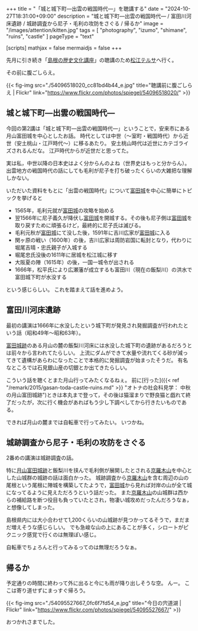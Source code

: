 +++
title = "「城と城下町—出雲の戦国時代—」を聴講する"
date =  "2024-10-27T18:31:00+09:00"
description = "城と城下町—出雲の戦国時代— / 富田川河床遺跡 / 城跡調査から尼子・毛利の攻防をさぐる / 帰るか"
image = "/images/attention/kitten.jpg"
tags = [ "photography", "izumo", "shimane", "ruins", "castle" ]
pageType = "text"

[scripts]
  mathjax = false
  mermaidjs = false
+++

先月に引き続き「[島根の歴史文化講座]」の聴講のため[松江テルサ]へ行く。

その前に腹ごしらえ。

{{< fig-img src="./54096518020_cc81bd4b44_e.jpg" title="聴講前に腹ごしらえ | Flickr" link="https://www.flickr.com/photos/spiegel/54096518020/" >}}

## 城と城下町—出雲の戦国時代—

今回の第2講は「城と城下町—出雲の戦国時代—」ということで，安来市にある月山富田城を中心としたお話。
時代としては中世（〜室町・戦国時代）から近世（安土桃山・江戸時代〜）に移るあたり。
安土桃山時代は近世にカテゴライズされるんだな。
江戸時代からが近世だと思ってた。

実は私，中世以降の日本史はよく分からんのよね（世界史はもっと分からん）。
出雲地方の戦国時代の話にしても毛利が尼子を打ち破ったくらいの大雑把な理解しかない。

いただいた資料をもとに「出雲の戦国時代」について[富田城][月山富田城跡]を中心に簡単にトピックを挙げると

- 1565年，毛利元就が[富田城][月山富田城跡]の攻略を始める
- 翌1566年に尼子義久が降伏し[富田城][月山富田城跡]を開城する。その後も尼子側は[富田城][月山富田城跡]を取り戻すために頑張るけど，最終的に尼子氏は滅びる。
- 毛利元秋が[富田城][月山富田城跡]にて没した後，1591年に吉川広家が[富田城][月山富田城跡]に入る
- 関ヶ原の戦い（1600年）の後，吉川広家は周防岩国に転封となり，代わりに堀尾吉晴・忠氏親子が入城する
- 堀尾忠氏没後の1611年に居城を松江城に移す
- 大阪夏の陣（1615年）の後，一国一城令が出される
- 1666年，松平氏により広瀬藩が成立するも富田川（現在の飯梨川）の洪水で富田城下町が水没する

という感じらしい。
これを踏まえて話を進めよう。

## 富田川河床遺跡

最初の講演は1666年に水没したという城下町が発見され発掘調査が行われたという話（昭和49年〜昭和63年）。

[富田城跡][月山富田城跡]のある月山の麓の飯梨川河床には水没した城下町の遺跡があるだろうとは前々から言われてたらしい。
上流にダムができて水量や流れてくる砂が減ってきて遺構があらわになったことで本格的に発掘調査が始まったそうだ。
有名なところでは石見銀山産の切銀とか出てきたらしい。

こういう話を聴くとまた月山行ってみたくなるねぇ。
前に[行った]({{< ref "/remark/2015/gasan-toda-castle-ruins.md" >}} "オトナの社会科見学： 中秋の月山富田城跡")ときは本丸まで登って，その後は猫溜まりで野良猫と戯れて終了だったが，次に行く機会があればもう少し下調べしてから行きたいものである。

できれば月山の麓までは自転車で行ってみたい。
いつかね。

## 城跡調査から尼子・毛利の攻防をさぐる

2番めの講演は城跡調査の話。

特に[月山富田城跡]と飯梨川を挟んで毛利側が展開したとされる[京羅木山][京羅木山山頂]を中心とした山城群の城跡の話は面白かった。
城跡調査から[京羅木山][京羅木山山頂]を含む周辺の山の尾根という尾根に陣城を構築してたようで，[富田城][月山富田城跡]から見れば対岸の山が全て城になってるように見えただろうという話だった。
また[京羅木山][京羅木山山頂]の山城群は西からの補給路を断つ役目も負っていたとされ，物凄い城攻めだったんだろうなぁ，と想像してしまった。

島根県内には大小合わせて1,200くらいの山城跡が見つかってるそうで，まだまだ増えそうな感じらしい。
でも急峻な山の上にあることが多く，シロートがピクニック感覚で行くのは無理ぽい感じ。

自転車でちょろんと行ってみるってのは無理だろうなぁ。

## 帰るか

予定通りの時間に終わって外に出ると今にも雨が降り出しそうな空。
んー。
ここは寄り道せずにまっすぐ帰ろう。

{{< fig-img src="./54095527667_0fc6f7fd54_e.jpg" title="今日の宍道湖 | Flickr" link="https://www.flickr.com/photos/spiegel/54095527667/" >}}

おつかれさまでした。

[島根の歴史文化講座]: https://shimane-kodaibunka.jp/sympo/sympo-3424/ "島根の歴史文化講座 2024 | 島根県古代文化センター"
[松江テルサ]: https://www.matsue-terrsa.jp/ "松江テルサ"
[月山富田城跡]: https://maps.app.goo.gl/UPys8XthEAm7FDe37
[京羅木山山頂]: https://maps.app.goo.gl/3PAHa6yuLVqRwZxZ9
